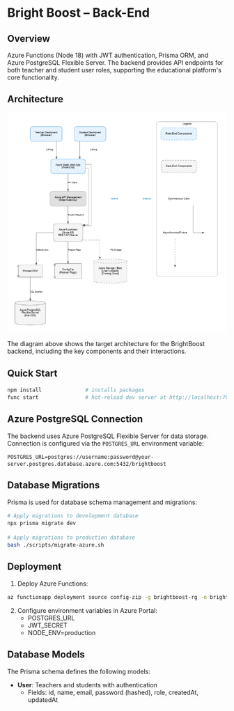 # Bright Boost – Back-End

## Overview

Azure Functions (Node 18) with JWT authentication, Prisma ORM, and Azure PostgreSQL Flexible Server. The backend provides API endpoints for both teacher and student user roles, supporting the educational platform's core functionality.

## Architecture

![Back-End Diagram](../docs/architecture/Back_End_Diagram.png)

The diagram above shows the target architecture for the BrightBoost backend, including the key components and their interactions.

## Quick Start

```bash
npm install              # installs packages
func start               # hot-reload dev server at http://localhost:7071
```

## Azure PostgreSQL Connection

The backend uses Azure PostgreSQL Flexible Server for data storage. Connection is configured via the `POSTGRES_URL` environment variable:

```
POSTGRES_URL=postgres://username:password@your-server.postgres.database.azure.com:5432/brightboost
```

## Database Migrations

Prisma is used for database schema management and migrations:

```bash
# Apply migrations to development database
npx prisma migrate dev

# Apply migrations to production database
bash ./scripts/migrate-azure.sh
```

## Deployment

1. Deploy Azure Functions:

```bash
az functionapp deployment source config-zip -g brightboost-rg -n brightboost-api --src ./api.zip
```

2. Configure environment variables in Azure Portal:
   - POSTGRES_URL
   - JWT_SECRET
   - NODE_ENV=production

## Database Models

The Prisma schema defines the following models:

- **User**: Teachers and students with authentication
  - Fields: id, name, email, password (hashed), role, createdAt, updatedAt
